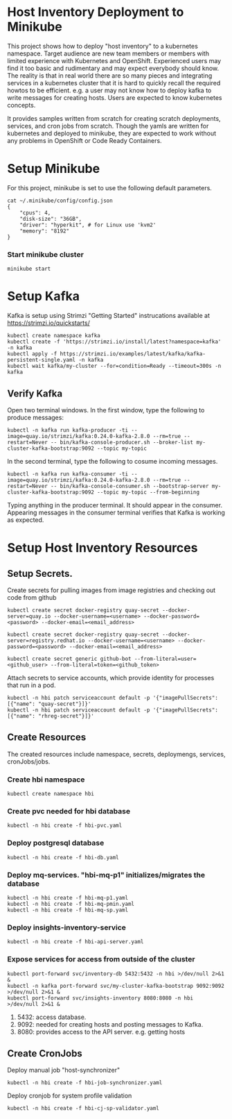 # Host Inventory Deployment to Minikube
This project shows how to deploy "host inventory" to a kubernetes namespace.  Target audience are new team members or members with limited experience with Kubernetes and OpenShift.  Experienced users may find it too basic and rudimentary and may expect everybody should know.  The reality is that in real world there are so many pieces and integrating services in a kubernetes cluster that it is hard to quickly recall the required howtos to be efficient. e.g. a user may not know how to deploy kafka to write messages for creating hosts.  Users are expected to know kubernetes concepts.

It provides samples written from scratch for creating scratch deployments, services, and cron jobs from scratch.  Though the yamls are written for kubernetes and deployed to minikube, they are expected to work without any problems in OpenShift or Code Ready Containers.

# Setup Minikube
For this project, minikube is set to use the following default parameters.
```
cat ~/.minikube/config/config.json
{
    "cpus": 4,
    "disk-size": "36GB",
    "driver": "hyperkit", # for Linux use 'kvm2'
    "memory": "8192"
}
```
### Start minikube cluster
```
minikube start
```

# Setup Kafka
Kafka is setup using Strimzi "Getting Started" instrucations available at https://strimzi.io/quickstarts/
```
kubectl create namespace kafka
kubectl create -f 'https://strimzi.io/install/latest?namespace=kafka' -n kafka
kubectl apply -f https://strimzi.io/examples/latest/kafka/kafka-persistent-single.yaml -n kafka
kubectl wait kafka/my-cluster --for=condition=Ready --timeout=300s -n kafka
```
## Verify Kafka
Open two terminal windows.  In the first window, type the following to produce messages:
```
kubectl -n kafka run kafka-producer -ti --image=quay.io/strimzi/kafka:0.24.0-kafka-2.8.0 --rm=true --restart=Never -- bin/kafka-console-producer.sh --broker-list my-cluster-kafka-bootstrap:9092 --topic my-topic
```
In the second terminal, type the following to cosume incoming messages.
```
kubectl -n kafka run kafka-consumer -ti --image=quay.io/strimzi/kafka:0.24.0-kafka-2.8.0 --rm=true --restart=Never -- bin/kafka-console-consumer.sh --bootstrap-server my-cluster-kafka-bootstrap:9092 --topic my-topic --from-beginning
```
Typing anything in the producer terminal.  It should appear in the consumer. Appearing messages in the consumer terminal verifies that Kafka is working as expected.

# Setup Host Inventory Resources

## Setup Secrets.
Create secrets for pulling images from image registries and checking out code from github
```
kubectl create secret docker-registry quay-secret --docker-server=quay.io --docker-username=<username> --docker-password=<password> --docker-email=<email_address>

kubectl create secret docker-registry quay-secret --docker-server=registry.redhat.io --docker-username=<username> --docker-password=<password> --docker-email=<email_address>

kubectl create secret generic github-bot --from-literal=user=<github_user> --from-literal=token=<github_token>
```

Attach secrets to service accounts, which provide identity for processes that run in a pod.
```
kubectl -n hbi patch serviceaccount default -p '{"imagePullSecrets": [{"name": "quay-secret"}]}'
kubectl -n hbi patch serviceaccount default -p '{"imagePullSecrets": [{"name": "rhreg-secret"}]}'
```

## Create Resources
The created resources include namespace, secrets, deploymengs, services, cronJobs/jobs.

### Create hbi namespace
```
kubectl create namespace hbi
```

### Create pvc needed for hbi database
```
kubectl -n hbi create -f hbi-pvc.yaml
```

### Deploy postgresql database
```
kubectl -n hbi create -f hbi-db.yaml
```

### Deploy mq-services. "hbi-mq-p1" initializes/migrates the database
```
kubectl -n hbi create -f hbi-mq-p1.yaml
kubectl -n hbi create -f hbi-mq-pmin.yaml
kubectl -n hbi create -f hbi-mq-sp.yaml
```

### Deploy insights-inventory-service
```
kubectl -n hbi create -f hbi-api-server.yaml
```

###  Expose services for access from outside of the cluster
```
kubectl port-forward svc/inventory-db 5432:5432 -n hbi >/dev/null 2>&1 &
kubectl -n kafka port-forward svc/my-cluster-kafka-bootstrap 9092:9092 >/dev/null 2>&1 &
kubectl port-forward svc/insights-inventory 8080:8080 -n hbi >/dev/null 2>&1 &
```
1. 5432: access database.
1. 9092: needed for creating hosts and posting messages to Kafka.
1. 8080: provides access to the API server. e.g. getting hosts

## Create CronJobs
Deploy manual job "host-synchronizer"
```
kubectl -n hbi create -f hbi-job-synchronizer.yaml
```

Deploy cronjob for system profile validation
```
kubectl -n hbi create -f hbi-cj-sp-validator.yaml
```
